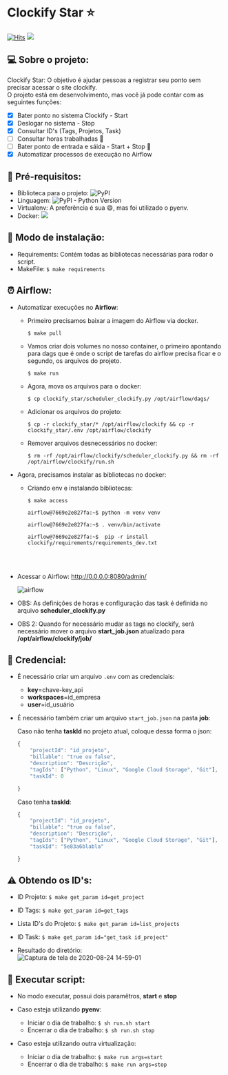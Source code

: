 # Clockify Star :star:
[![Hits](https://hits.seeyoufarm.com/api/count/incr/badge.svg?url=https%3A%2F%2Fgithub.com%2Fheitordeep%2Fclockify&count_bg=%23548CC7&title_bg=%23555555&icon=gumtree.svg&icon_color=%238CC267&title=Visitas&edge_flat=false)](https://hits.seeyoufarm.com)
<img src='https://img.shields.io/badge/License-MIT-informational'>

## :computer: Sobre o projeto:
Clockify Star: O objetivo é ajudar pessoas a registrar seu ponto sem precisar acessar o site clockify. <br>
O projeto está em desenvolvimento, mas você já pode contar com as seguintes funções:
- [x] Bater ponto no sistema Clockify - Start
- [x] Deslogar no sistema - Stop
- [x] Consultar ID's (Tags, Projetos, Task)
- [ ] Consultar horas trabalhadas :wrench:
- [ ] Bater ponto de entrada e sáida - Start + Stop :wrench:
- [X] Automatizar processos de execução no Airflow 

## :pushpin: Pré-requisitos:

- Biblioteca para o projeto: ![PyPI](https://img.shields.io/pypi/v/requests?label=Requests&style=plastic)
- Linguagem: ![PyPI - Python Version](https://img.shields.io/pypi/pyversions/requests?label=Python&logo=PYTHON&logoColor=yellow&style=plastic)
- Virtualenv: A preferência é sua :smile:, mas foi utilizado o pyenv.
- Docker: <img src="https://img.shields.io/badge/Airflow-v1.10.9-informational">

## :pushpin: Modo de instalação:
- Requirements: Contém todas as bibliotecas necessárias para rodar o script.
- MakeFile: ```$ make requirements```

## :alarm_clock: Airflow:
- Automatizar execuções no **Airflow**:
    - Primeiro precisamos baixar a imagem do Airflow via docker.<br>
      ```shell
      $ make pull
      ```
    - Vamos criar dois volumes no nosso container, o primeiro apontando para dags que é onde o script de tarefas do airflow precisa ficar e o segundo, os arquivos do projeto.<br>
        ```shell
        $ make run
        ```
    - Agora, mova os arquivos para o docker:
      ```shell
      $ cp clockify_star/scheduler_clockify.py /opt/airflow/dags/ 
      ```
      
    - Adicionar os arquivos do projeto:
      ```shell
      $ cp -r clockify_star/* /opt/airflow/clockify && cp -r clockify_star/.env /opt/airflow/clockify
      ```
      
    - Remover arquivos desnecessários no docker:
      ```shell
      $ rm -rf /opt/airflow/clockify/scheduler_clockify.py && rm -rf /opt/airflow/clockify/run.sh
      ```
- Agora, precisamos instalar as bibliotecas no docker:
   - Criando env e instalando bibliotecas:
   
      ```shell
      $ make access
      ```
      ```shell
      airflow@7669e2e827fa:~$ python -m venv venv 
      ```
      
      ```shell
      airflow@7669e2e827fa:~$ . venv/bin/activate
      ```
      
      ```shell
      airflow@7669e2e827fa:~$  pip -r install clockify/requirements/requirements_dev.txt
      ```
      <br><br>
- Acessar o Airflow:
    http://0.0.0.0:8080/admin/
    
    ![airflow](https://user-images.githubusercontent.com/17969551/94273742-2f3dca80-ff1b-11ea-8204-9ae0dafb3039.png)

- OBS: As definições de horas e configuração das task é definida no arquivo **scheduler_clockify.py**
- OBS 2: Quando for necessário mudar as tags no clockify, será necessário mover o arquivo **start_job.json** atualizado para **/opt/airflow/clockify/job/**

      

## :closed_lock_with_key: Credencial:

- É necessário criar um arquivo ```.env``` com as credenciais:

    - **key**=chave-key_api<br>
    - **workspaces**=id_empresa<br>
    - **user**=id_usuário<br>
    
- É necessário também criar um arquivo ```start_job.json``` na pasta **job**:
    
    Caso não tenha **taskId** no projeto atual, coloque dessa forma o json:

    ```javascript
    {
        "projectId": "id_projeto",
        "billable": "true ou false",
        "description": "Descrição",
        "tagIds": ["Python", "Linux", "Google Cloud Storage", "Git"],
        "taskId": 0

    }
    ```
    
    Caso tenha **taskId**:
    
    ```javascript
    {
        "projectId": "id_projeto",
        "billable": "true ou false",
        "description": "Descrição",
        "tagIds": ["Python", "Linux", "Google Cloud Storage", "Git"],
        "taskId": "5e83a6blabla"

    }
    ```
    
## :warning:  Obtendo os ID's:

- ID Projeto: ```$ make get_param id=get_project```
- ID Tags: ```$ make get_param id=get_tags```
- Lista ID's do Projeto: ```$ make get_param id=list_projects```
- ID Task: ```$ make get_param id="get_task id_project"``` 

- Resultado do diretório: <br>
![Captura de tela de 2020-08-24 14-59-01](https://user-images.githubusercontent.com/17969551/91079454-708c4300-e61a-11ea-86db-a9d48e3ea25d.png)


## 🚀 Executar script:
- No modo executar, possui dois paramêtros, **start** e **stop**

- Caso esteja utilizando **pyenv**:
  - Iniciar o dia de trabalho: ```$ sh run.sh start```  
  - Encerrar o dia de trabalho: ```$ sh run.sh stop```  
- Caso esteja utilizando outra virtualização:
  - Iniciar o dia de trabalho: ```$ make run args=start```
  - Encerrar o dia de trabalho: ```$ make run args=stop``` 
